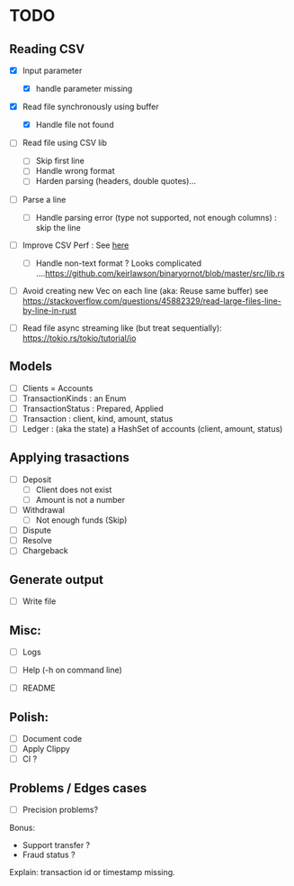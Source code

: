 # TODO

## Reading CSV
- [x] Input parameter
  - [x] handle parameter missing
- [x] Read file synchronously using buffer
  - [x] Handle file not found
- [ ] Read file using CSV lib 
  - [ ] Skip first line
  - [ ] Handle wrong format
  - [ ] Harden parsing (headers, double quotes)... 
- [ ] Parse a line
  - [ ] Handle parsing error (type not supported, not enough columns) : skip the line
- [ ] Improve CSV Perf : See [here](https://docs.rs/csv/1.1.6/csv/tutorial/index.html#amortizing-allocations)
  - [ ] Handle non-text format ? Looks complicated ....https://github.com/keirlawson/binaryornot/blob/master/src/lib.rs
- [ ] Avoid creating new Vec on each line (aka: Reuse same buffer) see https://stackoverflow.com/questions/45882329/read-large-files-line-by-line-in-rust
- [ ] Read file async streaming like (but treat sequentially): https://tokio.rs/tokio/tutorial/io


## Models
- [ ] Clients = Accounts
- [ ] TransactionKinds : an Enum
- [ ] TransactionStatus : Prepared, Applied
- [ ] Transaction : client, kind, amount, status 
- [ ] Ledger : (aka the state) a HashSet of accounts (client, amount, status)

## Applying trasactions
- [ ] Deposit
    - [ ] Client does not exist
    - [ ] Amount is not a number
- [ ] Withdrawal
    - [ ] Not enough funds (Skip)
- [ ] Dispute
- [ ] Resolve
- [ ] Chargeback

## Generate output
- [ ] Write file

## Misc:
- [ ] Logs
- [ ] Help (-h on command line)
- [ ] README


## Polish:
- [ ] Document code
- [ ] Apply Clippy
- [ ] CI ?

## Problems / Edges cases
- [ ] Precision problems? 

Bonus:
- Support transfer ?
- Fraud status ?

Explain: transaction id or timestamp missing.  